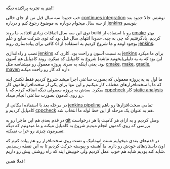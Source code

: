 اینم یه تجربه پراکنده دیگه!

خب حدودا سه سال قبل من از جای خالی [continues integration] نوشتم. حالا حدود بعد از سه سال میخوام دوباره به موضوع رجوع کنم و درباره [jenkins] بنویسم

توی این سه سال اتفاقات زیادی افتاده. ما روند build رو با استفاده از [cmake] بهتر کردیم. یادگرفتیم که چی به چیه. حدودا انتهای سال قبل بود که توی شرکت منابع و علم کافی برای پیاده‌سازی روند ci بوجود اومد و ما شروع کردیم به استفاده از [jenkins]. 

نصب و راه‌اندازی [jenkins] به نسبت آسون و راحت بود. کاری که [jenkins] برای ما میکرد این بود که به یه دلیلی(بخونید ماشه) شروع به کامپایل کد میکرد. روند کامپایل هم آسون بود. یعنی اینکه یه سری پروژه معمول رو میشناسه مثل [cmake], [make], [gradle], [maven] داره که کار رو راحت میکنه

ما اول به یه پروژه معمولی که بصورت ساعتی اجرا میشد شروع کردیم فقط نکتش اینه که ما با سخت‌افزارهای مختلف کار میکنیم و این تنها برای یکی از سخت‌افزارهامون کار میکرد. بعدش یه پروژه معمولی دیگه اضافه کردم که با [cppcheck] کار [static analysis] رو روی کدمون بصورت ساعتی انجام میداد. 

در مرحله بعد با استفاده امکانی از [jenkins pipeline] تمامی سخت‌افزارها رو باهم کامپایل کردیم و [cppcheck] هم به عنوان یک مرحله از این خط لوله ما انتخاب شد.

در قدم بعدی هم این ماجرا رو به [git] وصل کردیم و به ازای هر کامیت یا هر درخواست بررسی که روی کدمون انجام میدیم شروع به کامپایل میکنه و ما میدونیم که دیگه تغییرمون چیزی رو خراب نمیکنه.

در قدم‌های بعدی میخوایم تست اتوماتیک و تست روی سخت‌افزار رو هم پیاده کنیم که اون داستان‌های خودش رو داره. ما آهسته و پیوسته حرکت کردیم تا به این نقطه رسیدیم. شاید کند بودیم شاید هم خوب عمل کردیم ولی خوبیش اینه که راه روشنی پیش رو داریم.

فعلا همین!


[continues integration]:https://en.wikipedia.org/wiki/Continuous_integration
[jenkins]:https://en.wikipedia.org/wiki/Jenkins_(software)
[cmake]:https://en.wikipedia.org/wiki/CMake
[make]: https://en.wikipedia.org/wiki/Make_(software)
[gradle]: https://en.wikipedia.org/wiki/Gradle
[maven]:https://en.wikipedia.org/wiki/Apache_Maven
[cppcheck]:https://en.wikipedia.org/wiki/Cppcheck
[static analysis]:https://en.wikipedia.org/wiki/Static_program_analysis
[jenkins pipeline]:https://jenkins.io/doc/book/pipeline/
[git]:https://en.wikipedia.org/wiki/Git

